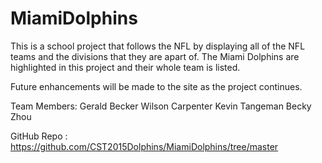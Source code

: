 # MiamiDolphins

This is a school project that follows the NFL by displaying all of the NFL teams and the divisions that they are apart of. The Miami Dolphins are highlighted in this project and their whole team is listed. 

Future enhancements will be made to the site as the project continues. 

Team Members:
Gerald Becker
Wilson Carpenter
Kevin Tangeman
Becky Zhou

GitHub Repo : https://github.com/CST2015Dolphins/MiamiDolphins/tree/master
